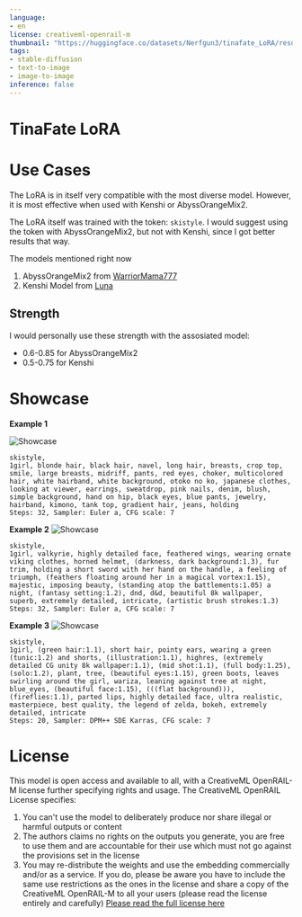 ```yaml
---
language:
- en
license: creativeml-openrail-m
thumbnail: "https://huggingface.co/datasets/Nerfgun3/tinafate_LoRA/resolve/main/preview/preview%20(1).png"
tags:
- stable-diffusion
- text-to-image
- image-to-image
inference: false
---
```


# TinaFate LoRA

# Use Cases

The LoRA is in itself very compatible with the most diverse model. However, it is most effective when used with Kenshi or AbyssOrangeMix2.

The LoRA itself was trained with the token: ```skistyle```.
I would suggest using the token with AbyssOrangeMix2, but not with Kenshi, since I got better results that way.

The models mentioned right now
1. AbyssOrangeMix2 from [WarriorMama777](https://huggingface.co/WarriorMama777/OrangeMixs)
2. Kenshi Model from [Luna](https://huggingface.co/SweetLuna/Kenshi)

## Strength

I would personally use these strength with the assosiated model:
- 0.6-0.85 for AbyssOrangeMix2
- 0.5-0.75 for Kenshi

# Showcase

**Example 1**

<img alt="Showcase" src="https://huggingface.co/datasets/Nerfgun3/tinafate_LoRA/resolve/main/preview/preview%20(2).png"/>

```
skistyle,
1girl, blonde hair, black hair, navel, long hair, breasts, crop top, smile, large breasts, midriff, pants, red eyes, choker, multicolored hair, white hairband, white background, otoko no ko, japanese clothes, looking at viewer, earrings, sweatdrop, pink nails, denim, blush, simple background, hand on hip, black eyes, blue pants, jewelry, hairband, kimono, tank top, gradient hair, jeans, holding
Steps: 32, Sampler: Euler a, CFG scale: 7
```

**Example 2**
<img alt="Showcase" src="https://huggingface.co/datasets/Nerfgun3/tinafate_LoRA/resolve/main/preview/preview%20(3).png"/>

```
skistyle,
1girl, valkyrie, highly detailed face, feathered wings, wearing ornate viking clothes, horned helmet, (darkness, dark background:1.3), fur trim, holding a short sword with her hand on the handle, a feeling of triumph, (feathers floating around her in a magical vortex:1.15), majestic, imposing beauty, (standing atop the battlements:1.05) a night, (fantasy setting:1.2), dnd, d&d, beautiful 8k wallpaper, superb, extremely detailed, intricate, (artistic brush strokes:1.3)
Steps: 32, Sampler: Euler a, CFG scale: 7
```

**Example 3**
<img alt="Showcase" src="https://huggingface.co/datasets/Nerfgun3/tinafate_LoRA/resolve/main/preview/preview%20(4).png"/>

```
skistyle,
1girl, (green hair:1.1), short hair, pointy ears, wearing a green (tunic:1.2) and shorts, (illustration:1.1), highres, (extremely detailed CG unity 8k wallpaper:1.1), (mid shot:1.1), (full body:1.25), (solo:1.2), plant, tree, (beautiful eyes:1.15), green boots, leaves swirling around the girl, wariza, leaning against tree at night, blue_eyes, (beautiful face:1.15), (((flat background))), (fireflies:1.1), parted lips, highly detailed face, ultra realistic, masterpiece, best quality, the legend of zelda, bokeh, extremely detailed, intricate
Steps: 20, Sampler: DPM++ SDE Karras, CFG scale: 7
```

# License

This model is open access and available to all, with a CreativeML OpenRAIL-M license further specifying rights and usage.
The CreativeML OpenRAIL License specifies: 

1. You can't use the model to deliberately produce nor share illegal or harmful outputs or content 
2. The authors claims no rights on the outputs you generate, you are free to use them and are accountable for their use which must not go against the provisions set in the license
3. You may re-distribute the weights and use the embedding commercially and/or as a service. If you do, please be aware you have to include the same use restrictions as the ones in the license and share a copy of the CreativeML OpenRAIL-M to all your users (please read the license entirely and carefully)
[Please read the full license here](https://huggingface.co/spaces/CompVis/stable-diffusion-license)